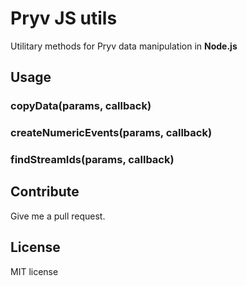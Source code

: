 # Pryv JS utils

Utilitary methods for Pryv data manipulation in **Node.js**

## Usage

### copyData(params, callback)

### createNumericEvents(params, callback)

### findStreamIds(params, callback)

## Contribute

Give me a pull request.

## License

MIT license